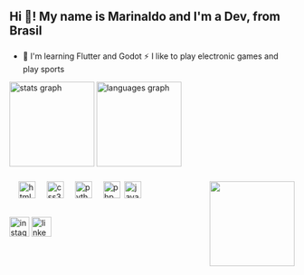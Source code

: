 <h2 align="left">Hi 👋! My name is Marinaldo and I'm a Dev, from Brasil</h2>

###

- 🌱 I'm learning Flutter and Godot ⚡ I like to play electronic games and play sports

<div align="left">
  <img src="https://github-readme-stats.vercel.app/api?username=Marinaldo-Neto&hide_title=false&hide_rank=false&show_icons=true&include_all_commits=true&count_private=true&disable_animations=false&theme=tokyonight&locale=en&hide_border=false" height="150" alt="stats graph"  />
  <img src="https://github-readme-stats.vercel.app/api/top-langs?username=marinaldo-neto&locale=en&hide_title=false&layout=compact&card_width=320&langs_count=5&theme=tokyonight&hide_border=false" height="150" alt="languages graph"  />
</div>

###

<img align="right" height="150" src="https://media.giphy.com/media/uhkgRdrMSnqDBofJru/giphy.gif?cid=ecf05e478qbh9wxh61j2vkh7frz3pu70v5faqu75q9xwmqhu&ep=v1_gifs_search&rid=giphy.gif&ct=g"  />

###

<div align="left">
  <img width="12" />
  <img src="https://cdn.jsdelivr.net/gh/devicons/devicon/icons/html5/html5-original.svg" height="30" alt="html5 logo"  />
  <img width="12" />
  <img src="https://cdn.jsdelivr.net/gh/devicons/devicon/icons/css3/css3-original.svg" height="30" alt="css3 logo"  />
  <img width="12" />
  <img src="https://cdn.jsdelivr.net/gh/devicons/devicon/icons/python/python-original.svg" height="30" alt="python logo"  />
  <img width="12" />
  <img src="https://cdn.jsdelivr.net/gh/devicons/devicon@latest/icons/php/php-original.svg" height="30" alt="php logo" />
  <img widht="12" />
  <img src="https://cdn.jsdelivr.net/gh/devicons/devicon@latest/icons/java/java-original.svg" height="30" alt="java logo" />
</div>

##

<div align="left">
  <a href="https://www.instagram.com/marinaldo.neto"><img src="https://img.shields.io/static/v1?message=Instagram&logo=instagram&label=&color=E4405F&logoColor=white&labelColor=&style=for-the-badge" height="35" alt="instagram logo" /></a>
  <a href="https://www.linkedin.com/in/marinaldo-neto"><img src="https://img.shields.io/static/v1?message=LinkedIn&logo=linkedin&label=&color=0077B5&logoColor=white&labelColor=&style=for-the-badge" height="35" alt="linkedin logo" /></a>
</div>

###
